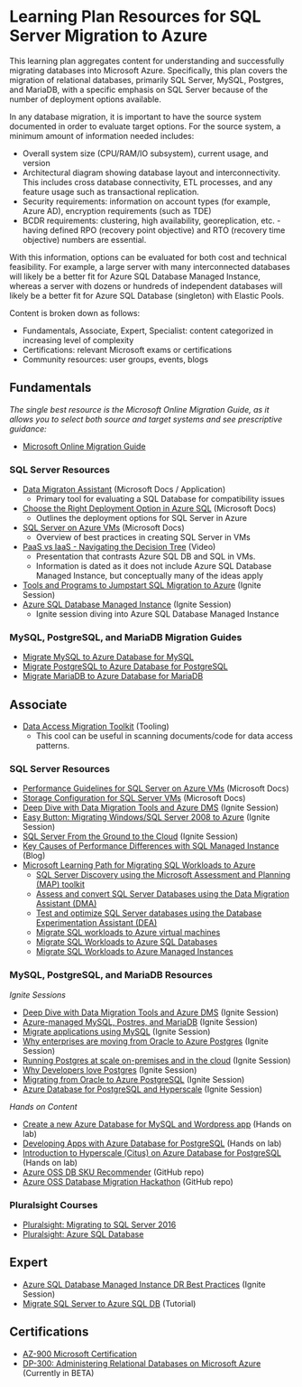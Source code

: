 # Learning Plan Resources for SQL Server Migration to Azure

This learning plan aggregates content for understanding and successfully migrating databases into Microsoft Azure. Specifically, this plan covers the migration of relational databases, primarily SQL Server, MySQL, Postgres, and MariaDB, with a specific emphasis on SQL Server because of the number of deployment options available.

In any database migration, it is important to have the source system documented in order to evaluate target options. For the source system, a minimum amount of information needed includes:
* Overall system size (CPU/RAM/IO subsystem), current usage, and version
* Architectural diagram showing database layout and interconnectivity.  This includes cross database connectivity, ETL processes, and any feature usage such as transactional replication.
* Security requirements: information on account types (for example, Azure AD), encryption requirements (such as TDE)
* BCDR requirements: clustering, high availability, georeplication, etc. - having defined RPO (recovery point objective) and RTO (recovery time objective) numbers are essential.

With this information, options can be evaluated for both cost and technical feasibility. For example, a large server with many interconnected databases will likely be a better fit for Azure SQL Database Managed Instance, whereas a server with dozens or hundreds of independent databases will likely be a better fit for Azure SQL Database (singleton) with Elastic Pools.

Content is broken down as follows:
* Fundamentals, Associate, Expert, Specialist: content categorized in increasing level of complexity
* Certifications: relevant Microsoft exams or certifications
* Community resources: user groups, events, blogs

## Fundamentals

_The single best resource is the Microsoft Online Migration Guide, as it allows you to select both source and target systems and see prescriptive guidance:_
* [Microsoft Online Migration Guide](https://datamigration.microsoft.com/)

### SQL Server Resources

* [Data Migraton Assistant](https://docs.microsoft.com/en-us/sql/dma/dma-overview) (Microsoft Docs / Application)
    * Primary tool for evaluating a SQL Database for compatibility issues
* [Choose the Right Deployment Option in Azure SQL](https://docs.microsoft.com/en-us/azure/sql-database/sql-database-paas-vs-sql-server-iaas) (Microsoft Docs)
    * Outlines the deployment options for SQL Server in Azure
* [SQL Server on Azure VMs](https://docs.microsoft.com/en-us/azure/virtual-machines/windows/sql/virtual-machines-windows-sql-server-iaas-overview) (Microsoft Docs)
    * Overview of best practices in creating SQL Server in VMs
* [PaaS vs IaaS - Navigating the Decision Tree](https://channel9.msdn.com/Series/SAIIK-SQL-Server-on-Azure-IaaS-Implementation-Kit/SAIIK-PaaS-vs-IaaS) (Video)
    * Presentation that contrasts Azure SQL DB and SQL in VMs.
    * Information is dated as it does not include Azure SQL Database Managed Instance, but conceptually many of the ideas apply
* [Tools and Programs to Jumpstart SQL Migration to Azure](https://myignite.techcommunity.microsoft.com/sessions/83389?source=sessions) (Ignite Session)
* [Azure SQL Database Managed Instance](https://myignite.techcommunity.microsoft.com/sessions/81047) (Ignite Session)
    * Ignite session diving into Azure SQL Database Managed Instance

### MySQL, PostgreSQL, and MariaDB Migration Guides

* [Migrate MySQL to Azure Database for MySQL](https://datamigration.microsoft.com/scenario/mysql-to-azuremysql?step=1)
* [Migrate PostgreSQL to Azure Database for PostgreSQL](https://datamigration.microsoft.com/scenario/postgresql-to-azurepostgresql?step=1)
* [Migrate MariaDB to Azure Database for MariaDB](https://datamigration.microsoft.com/scenario/mariadb-to-azuremariadb?step=1)

## Associate

* [Data Access Migration Toolkit](https://marketplace.visualstudio.com/items?itemName=ms-databasemigration.data-access-migration-toolkit) (Tooling)
    * This cool can be useful in scanning documents/code for data access patterns.

### SQL Server Resources

* [Performance Guidelines for SQL Server on Azure VMs](https://docs.microsoft.com/en-us/azure/virtual-machines/windows/sql/virtual-machines-windows-sql-performance) (Microsoft Docs)
* [Storage Configuration for SQL Server VMs](https://docs.microsoft.com/en-us/azure/virtual-machines/windows/sql/virtual-machines-windows-sql-server-storage-configuration) (Microsoft Docs)
* [Deep Dive with Data Migration Tools and Azure DMS](https://myignite.techcommunity.microsoft.com/sessions/81154) (Ignite Session)
* [Easy Button: Migrating Windows/SQL Server 2008 to Azure](https://myignite.techcommunity.microsoft.com/sessions/84439) (Ignite Session)
* [SQL Server From the Ground to the Cloud](https://myignite.techcommunity.microsoft.com/sessions/81032) (Ignite Session)
* [Key Causes of Performance Differences with SQL Managed Instance](https://azure.microsoft.com/blog/key-causes-of-performance-differences-between-sql-managed-instance-and-sql-server/) (Blog)
* [Microsoft Learning Path for Migrating SQL Workloads to Azure](https://docs.microsoft.com/en-us/learn/paths/migrate-sql-workloads-azure/)
     * [SQL Server Discovery using the Microsoft Assessment and Planning (MAP) toolkit](https://docs.microsoft.com/en-us/learn/modules/sql-server-discovery-using-map/)
     * [Assess and convert SQL Server Databases using the Data Migration Assistant (DMA)](https://docs.microsoft.com/en-us/learn/modules/assess-convert-sql-server-databases-using-dma/)
     * [Test and optimize SQL Server databases using the Database Experimentation Assistant (DEA)](https://docs.microsoft.com/en-us/learn/modules/test-optimize-sql-server-databases-using-dea/)
     * [Migrate SQL workloads to Azure virtual machines](https://docs.microsoft.com/en-us/learn/modules/migrate-sql-workloads-azure-virtual-machines/)
     * [Migrate SQL Workloads to Azure SQL Databases](https://docs.microsoft.com/en-us/learn/modules/migrate-sql-workloads-azure-sql-databases/)
     * [Migrate SQL Workloads to Azure Managed Instances](https://docs.microsoft.com/en-us/learn/modules/migrate-sql-workloads-azure-managed-instances/)

### MySQL, PostgreSQL, and MariaDB Resources

_Ignite Sessions_
* [Deep Dive with Data Migration Tools and Azure DMS](https://myignite.techcommunity.microsoft.com/sessions/81154) (Ignite Session)
* [Azure-managed MySQL, Postres, and MariaDB](https://myignite.techcommunity.microsoft.com/sessions/81012?source=sessions) (Ignite Session)
* [Migrate applications using MySQL](https://myignite.techcommunity.microsoft.com/sessions/81010?source=sessions) (Ignite Session)
* [Why enterprises are moving from Oracle to Azure Postgres](https://myignite.techcommunity.microsoft.com/sessions/83539?source=sessions) (Ignite Session)
* [Running Postgres at scale on-premises and in the cloud](https://myignite.techcommunity.microsoft.com/sessions/83540?source=sessions) (Ignite Session)
* [Why Developers love Postgres](https://myignite.techcommunity.microsoft.com/sessions/81011?source=sessions) (Ignite Session)
* [Migrating from Oracle to Azure PostgreSQL](https://myignite.techcommunity.microsoft.com/sessions/84541?source=sessions) (Ignite Session)
* [Azure Database for PostgreSQL and Hyperscale](https://myignite.techcommunity.microsoft.com/sessions/81009?source=sessions) (Ignite Session)

_Hands on Content_
* [Create a new Azure Database for MySQL and Wordpress app](https://www.microsoft.com/handsonlabs/selfpacedlabs/details/SP-AZ100049) (Hands on lab)
* [Developing Apps with Azure Database for PostgreSQL](https://www.microsoft.com/handsonlabs/selfpacedlabs/details/SP-AZ100050) (Hands on lab)
* [Introduction to Hyperscale (Citus) on Azure Database for PostgreSQL](https://handsonlabs.microsoft.com/handsonlabs/SelfPacedLabs?storyId=story://bf5b8793-8fe4-495b-a227-bee499e7b470/) (Hands on lab)
* [Azure OSS DB SKU Recommender](https://github.com/izzymsft/azureossdbskurecommender) (GitHub repo)
* [Azure OSS Database Migration Hackathon](https://github.com/izzymsft/OSSDatabaseMigrationHackathon) (GitHub repo)

### Pluralsight Courses

* [Pluralsight: Migrating to SQL Server 2016](https://www.pluralsight.com/courses/sqlserver-2016-upgrading-migrating)
* [Pluralsight: Azure SQL Database](https://www.pluralsight.com/courses/azure-sql-database-dba)

## Expert

* [Azure SQL Database Managed Instance DR Best Practices](https://myignite.techcommunity.microsoft.com/sessions/83753) (Ignite Session)
* [Migrate SQL Server to Azure SQL DB](https://docs.microsoft.com/en-us/azure/dms/tutorial-sql-server-to-azure-sql) (Tutorial)

## Certifications

* [AZ-900 Microsoft Certification](https://docs.microsoft.com/en-us/learn/certifications/exams/az-900)
* [DP-300: Administering Relational Databases on Microsoft Azure](docs.microsoft.com/en-us/learn/certifications/exams/dp-300) (Currently in BETA)



